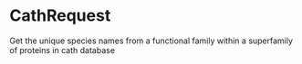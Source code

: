 # CathRequest
Get the unique species names from a functional family within a superfamily of proteins in cath database
